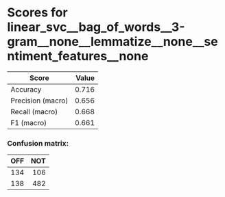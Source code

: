 # Scores for linear_svc__bag_of_words__3-gram__none__lemmatize__none__sentiment_features__none
|      Score      |Value|
|-----------------|----:|
|Accuracy         |0.716|
|Precision (macro)|0.656|
|Recall (macro)   |0.668|
|F1 (macro)       |0.661|

### Confusion matrix:
|OFF|NOT|
|--:|--:|
|134|106|
|138|482|
